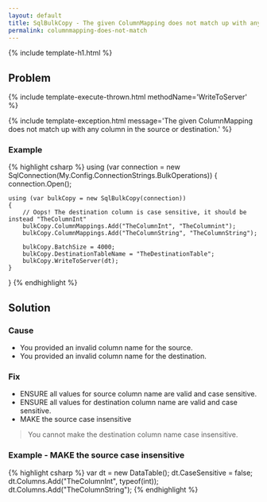 ```yaml
---
layout: default
title: SqlBulkCopy - The given ColumnMapping does not match up with any column in the source or destination.
permalink: columnmapping-does-not-match
---
```


{% include template-h1.html %}

## Problem

{% include template-execute-thrown.html methodName='WriteToServer' %}

{% include template-exception.html message='The given ColumnMapping does not match up with any column in the source or destination.' %}

### Example
{% highlight csharp %}
using (var connection = new SqlConnection(My.Config.ConnectionStrings.BulkOperations))
{
    connection.Open();

    using (var bulkCopy = new SqlBulkCopy(connection))
    {
        // Oops! The destination column is case sensitive, it should be instead "TheColumnInt"
        bulkCopy.ColumnMappings.Add("TheColumnInt", "TheColumnint");
        bulkCopy.ColumnMappings.Add("TheColumnString", "TheColumnString");

        bulkCopy.BatchSize = 4000;
        bulkCopy.DestinationTableName = "TheDestinationTable";
        bulkCopy.WriteToServer(dt);
    }
}
{% endhighlight %}

## Solution

### Cause

- You provided an invalid column name for the source.
- You provided an invalid column name for the destination.

### Fix

- ENSURE all values for source column name are valid and case sensitive.
- ENSURE all values for destination column name are valid and case sensitive.
- MAKE the source case insensitive

> You cannot make the destination column name case insensitive.

### Example - MAKE the source case insensitive

{% highlight csharp %}
var dt = new DataTable();
dt.CaseSensitive = false;
dt.Columns.Add("TheColumnInt", typeof(int));
dt.Columns.Add("TheColumnString");
{% endhighlight %}



